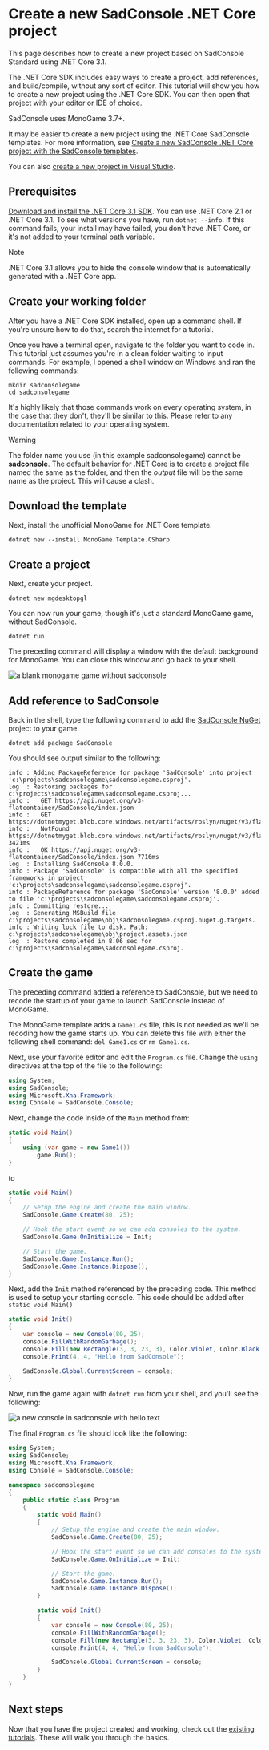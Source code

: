 # Create a new SadConsole .NET Core project

This page describes how to create a new project based on SadConsole Standard using .NET Core 3.1.

The .NET Core SDK includes easy ways to create a project, add references, and build/compile, without any sort of editor. This tutorial will show you how to create a new project using the .NET Core SDK. You can then open that project with your editor or IDE of choice.

SadConsole uses MonoGame 3.7+.

It may be easier to create a new project using the .NET Core SadConsole templates. For more information, see [Create a new SadConsole .NET Core project with the SadConsole templates](getting-started-sadconsole-core-cli-template.md).

You can also [create a new project in Visual Studio](getting-started-sadconsole-core-visualstudio.md).

## Prerequisites

[Download and install the .NET Core 3.1 SDK](https://dotnet.microsoft.com/download/dotnet-core/3.1). You can use .NET Core 2.1 or .NET Core 3.1. To see what versions you have, run `dotnet --info`. If this command fails, your install may have failed, you don't have .NET Core, or it's not added to your terminal path variable.

>[!NOTE]
>.NET Core 3.1 allows you to hide the console window that is automatically generated with a .NET Core app.

## Create your working folder

After you have a .NET Core SDK installed, open up a command shell. If you're unsure how to do that, search the internet for a tutorial.

Once you have a terminal open, navigate to the folder you want to code in. This tutorial just assumes you're in a clean folder waiting to input commands. For example, I opened a shell window on Windows and ran the following commands:

```shell
mkdir sadconsolegame
cd sadconsolegame
```

It's highly likely that those commands work on every operating system, in the case that they don't, they'll be similar to this. Please refer to any documentation related to your operating system.

>[!WARNING]
>The folder name you use (in this example sadconsolegame) cannot be **sadconsole**. The default behavior for .NET Core is to create a project file named the same as the folder, and then the *output* file will be the same name as the project. This will cause a clash.

## Download the template

Next, install the unofficial MonoGame for .NET Core template.

```shell
dotnet new --install MonoGame.Template.CSharp
```

## Create a project

Next, create your project.

```shell
dotnet new mgdesktopgl
```

You can now run your game, though it's just a standard MonoGame game, without SadConsole.

```shell
dotnet run
```

The preceding command will display a window with the default background for MonoGame. You can close this window and go back to your shell.

![a blank monogame game without sadconsole](~/images/blank-monogame-window.png)

## Add reference to SadConsole

Back in the shell, type the following command to add the [SadConsole NuGet](https://www.nuget.org/packages/SadConsole/) project to your game.

```shell
dotnet add package SadConsole
```

You should see output similar to the following:

```shell
info : Adding PackageReference for package 'SadConsole' into project 'c:\projects\sadconsolegame\sadconsolegame.csproj'.
log  : Restoring packages for c:\projects\sadconsolegame\sadconsolegame.csproj...
info :   GET https://api.nuget.org/v3-flatcontainer/SadConsole/index.json
info :   GET https://dotnetmyget.blob.core.windows.net/artifacts/roslyn/nuget/v3/flatcontainer/SadConsole/index.json
info :   NotFound https://dotnetmyget.blob.core.windows.net/artifacts/roslyn/nuget/v3/flatcontainer/SadConsole/index.json 3421ms
info :   OK https://api.nuget.org/v3-flatcontainer/SadConsole/index.json 7716ms
log  : Installing SadConsole 8.0.0.
info : Package 'SadConsole' is compatible with all the specified frameworks in project 'c:\projects\sadconsolegame\sadconsolegame.csproj'.
info : PackageReference for package 'SadConsole' version '8.0.0' added to file 'c:\projects\sadconsolegame\sadconsolegame.csproj'.
info : Committing restore...
log  : Generating MSBuild file c:\projects\sadconsolegame\obj\sadconsolegame.csproj.nuget.g.targets.
info : Writing lock file to disk. Path: c:\projects\sadconsolegame\obj\project.assets.json
log  : Restore completed in 8.06 sec for c:\projects\sadconsolegame\sadconsolegame.csproj.
```

## Create the game

The preceding command added a reference to SadConsole, but we need to recode the startup of your game to launch SadConsole instead of MonoGame.

The MonoGame template adds a `Game1.cs` file, this is not needed as we'll be recoding how the game starts up. You can delete this file with either the following shell command: `del Game1.cs` or `rm Game1.cs`.

Next, use your favorite editor and edit the `Program.cs` file. Change the `using` directives at the top of the file to the following:

```csharp
using System;
using SadConsole;
using Microsoft.Xna.Framework;
using Console = SadConsole.Console;
```

Next, change the code inside of the `Main` method from:

```csharp
static void Main()
{
    using (var game = new Game1())
        game.Run();
}
```

to

```csharp
static void Main()
{
    // Setup the engine and create the main window.
    SadConsole.Game.Create(80, 25);

    // Hook the start event so we can add consoles to the system.
    SadConsole.Game.OnInitialize = Init;

    // Start the game.
    SadConsole.Game.Instance.Run();
    SadConsole.Game.Instance.Dispose();
}
```

Next, add the `Init` method referenced by the preceding code. This method is used to setup your starting console. This code should be added after `static void Main()`

```csharp
static void Init()
{
    var console = new Console(80, 25);
    console.FillWithRandomGarbage();
    console.Fill(new Rectangle(3, 3, 23, 3), Color.Violet, Color.Black, 0, 0);
    console.Print(4, 4, "Hello from SadConsole");

    SadConsole.Global.CurrentScreen = console;
}
```

Now, run the game again with `dotnet run` from your shell, and you'll see the following:

![a new console in sadconsole with hello text](~/images/new-core-hello-window.png)

The final `Program.cs` file should look like the following:

```csharp
using System;
using SadConsole;
using Microsoft.Xna.Framework;
using Console = SadConsole.Console;

namespace sadconsolegame
{
    public static class Program
    {
        static void Main()
        {
            // Setup the engine and create the main window.
            SadConsole.Game.Create(80, 25);

            // Hook the start event so we can add consoles to the system.
            SadConsole.Game.OnInitialize = Init;

            // Start the game.
            SadConsole.Game.Instance.Run();
            SadConsole.Game.Instance.Dispose();
        }

        static void Init()
        {
            var console = new Console(80, 25);
            console.FillWithRandomGarbage();
            console.Fill(new Rectangle(3, 3, 23, 3), Color.Violet, Color.Black, 0, 0);
            console.Print(4, 4, "Hello from SadConsole");

            SadConsole.Global.CurrentScreen = console;
        }
    }
}
```

## Next steps

Now that you have the project created and working, check out the [existing tutorials](intro.md). These will walk you through the basics.
